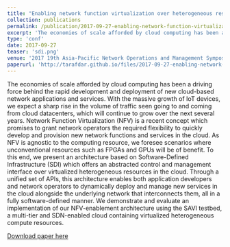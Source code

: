 ```yaml
---
title: "Enabling network function virtualization over heterogeneous resources"
collection: publications
permalink: /publication/2017-09-27-enabling-network-function-virtualization-over-heterogeneous-resources
excerpt: 'The economies of scale afforded by cloud computing has been a driving force behind the rapid development and deployment of new cloud-based network applications and services. With the massive growth of IoT devices, we expect a sharp rise in the volume of traffic seen going to and coming from cloud datacenters, which will continue to grow over the next several years...'
type: 'conf'
date: 2017-09-27
teaser: 'sdi.png' 
venue: '2017 19th Asia-Pacific Network Operations and Management Symposium (APNOMS)'
paperurl: 'http://tarafdar.github.io/files/2017-09-27-enabling-network-function-virtualization-over-heterogeneous-resources.pdf'
---
```


The economies of scale afforded by cloud computing has been a driving force behind the rapid development and deployment of new cloud-based network applications and services. With the massive growth of IoT devices, we expect a sharp rise in the volume of traffic seen going to and coming from cloud datacenters, which will continue to grow over the next several years. Network Function Virtualization (NFV) is a recent concept which promises to grant network operators the required flexibility to quickly develop and provision new network functions and services in the cloud. As NFV is agnostic to the computing resource, we foresee scenarios where unconventional resources such as FPGAs and GPUs will be of benefit. To this end, we present an architecture based on Software-Defined Infrastructure (SDI) which offers an abstracted control and management interface over virtualized heterogeneous resources in the cloud. Through a unified set of APIs, this architecture enables both application developers and network operators to dynamically deploy and manage new services in the cloud alongside the underlying network that interconnects them, all in a fully software-defined manner. We demonstrate and evaluate an implementation of our NFV-enablement architecture using the SAVI testbed, a multi-tier and SDN-enabled cloud containing virtualized heterogeneous compute resources.



[Download paper here](http://tarafdar.github.io/files/2017-09-27-enabling-network-function-virtualization-over-heterogeneous-resources.pdf)

